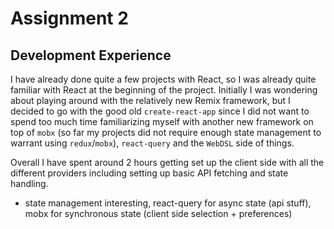 # Assignment 2

## Development Experience

I have already done quite a few projects with React, so I was already quite familiar with React at the beginning of the project. Initially I was wondering about playing around with the relatively new Remix framework, but I decided to go with the good old `create-react-app` since I did not want to spend too much time familiarizing myself with another new framework on top of `mobx` (so far my projects did not require enough state management to warrant using `redux`/`mobx`), `react-query` and the `WebDSL` side of things.

Overall I have spent around 2 hours getting set up the client side with all the different providers including setting up basic API fetching and state handling.

- state management interesting, react-query for async state (api stuff), mobx for synchronous state (client side selection + preferences)